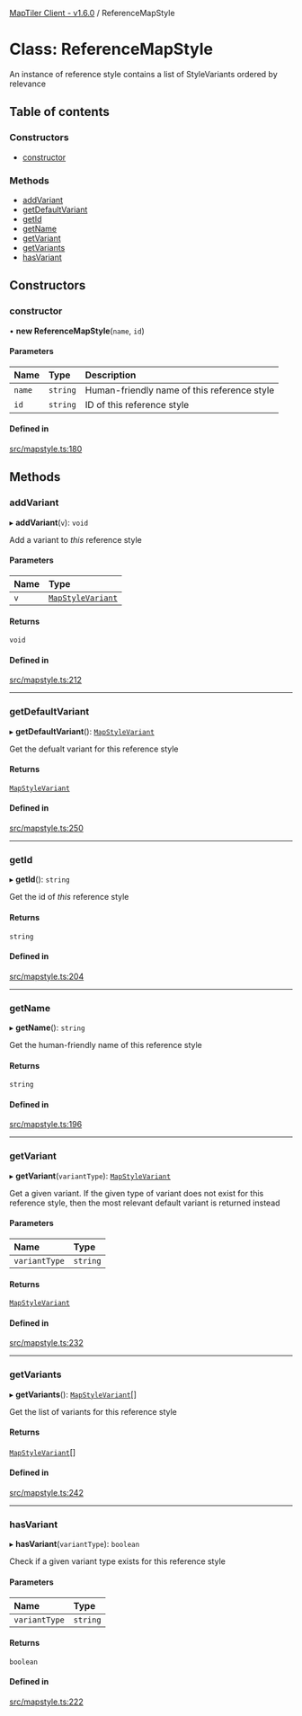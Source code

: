 [MapTiler Client - v1.6.0](../README.md) / ReferenceMapStyle

# Class: ReferenceMapStyle

An instance of reference style contains a list of StyleVariants ordered by relevance

## Table of contents

### Constructors

- [constructor](ReferenceMapStyle.md#constructor)

### Methods

- [addVariant](ReferenceMapStyle.md#addvariant)
- [getDefaultVariant](ReferenceMapStyle.md#getdefaultvariant)
- [getId](ReferenceMapStyle.md#getid)
- [getName](ReferenceMapStyle.md#getname)
- [getVariant](ReferenceMapStyle.md#getvariant)
- [getVariants](ReferenceMapStyle.md#getvariants)
- [hasVariant](ReferenceMapStyle.md#hasvariant)

## Constructors

### constructor

• **new ReferenceMapStyle**(`name`, `id`)

#### Parameters

| Name | Type | Description |
| :------ | :------ | :------ |
| `name` | `string` | Human-friendly name of this reference style |
| `id` | `string` | ID of this reference style |

#### Defined in

[src/mapstyle.ts:180](https://github.com/CraigglesO/maptiler-client-js/blob/89a85f8/src/mapstyle.ts#L180)

## Methods

### addVariant

▸ **addVariant**(`v`): `void`

Add a variant to _this_ reference style

#### Parameters

| Name | Type |
| :------ | :------ |
| `v` | [`MapStyleVariant`](MapStyleVariant.md) |

#### Returns

`void`

#### Defined in

[src/mapstyle.ts:212](https://github.com/CraigglesO/maptiler-client-js/blob/89a85f8/src/mapstyle.ts#L212)

___

### getDefaultVariant

▸ **getDefaultVariant**(): [`MapStyleVariant`](MapStyleVariant.md)

Get the defualt variant for this reference style

#### Returns

[`MapStyleVariant`](MapStyleVariant.md)

#### Defined in

[src/mapstyle.ts:250](https://github.com/CraigglesO/maptiler-client-js/blob/89a85f8/src/mapstyle.ts#L250)

___

### getId

▸ **getId**(): `string`

Get the id of _this_ reference style

#### Returns

`string`

#### Defined in

[src/mapstyle.ts:204](https://github.com/CraigglesO/maptiler-client-js/blob/89a85f8/src/mapstyle.ts#L204)

___

### getName

▸ **getName**(): `string`

Get the human-friendly name of this reference style

#### Returns

`string`

#### Defined in

[src/mapstyle.ts:196](https://github.com/CraigglesO/maptiler-client-js/blob/89a85f8/src/mapstyle.ts#L196)

___

### getVariant

▸ **getVariant**(`variantType`): [`MapStyleVariant`](MapStyleVariant.md)

Get a given variant. If the given type of variant does not exist for this reference style,
then the most relevant default variant is returned instead

#### Parameters

| Name | Type |
| :------ | :------ |
| `variantType` | `string` |

#### Returns

[`MapStyleVariant`](MapStyleVariant.md)

#### Defined in

[src/mapstyle.ts:232](https://github.com/CraigglesO/maptiler-client-js/blob/89a85f8/src/mapstyle.ts#L232)

___

### getVariants

▸ **getVariants**(): [`MapStyleVariant`](MapStyleVariant.md)[]

Get the list of variants for this reference style

#### Returns

[`MapStyleVariant`](MapStyleVariant.md)[]

#### Defined in

[src/mapstyle.ts:242](https://github.com/CraigglesO/maptiler-client-js/blob/89a85f8/src/mapstyle.ts#L242)

___

### hasVariant

▸ **hasVariant**(`variantType`): `boolean`

Check if a given variant type exists for this reference style

#### Parameters

| Name | Type |
| :------ | :------ |
| `variantType` | `string` |

#### Returns

`boolean`

#### Defined in

[src/mapstyle.ts:222](https://github.com/CraigglesO/maptiler-client-js/blob/89a85f8/src/mapstyle.ts#L222)
